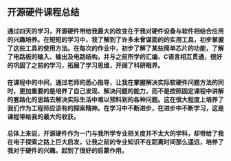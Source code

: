 ## 开源硬件课程总结
####       通过四天的学习，开源硬件带给我最大的改变在于我对硬件设备与软件相结合应用的兴趣培养。在短短的学习中，我了解到了许多未曾谋面的的实用工具，初步掌握了这些工具的使用方法。在每次的作业中，初步了解了某些简单芯片的功能，了解了电路板的输入、输出及电路结构。并与之前所学的汇编、C语言相互贯通，很好的巩固了之前的学习，拓展了学习思维，开阔了科研眼界。
   
 ####      在课程中的中间，通过老师的悉心指导，让我在掌握解决实际软硬件问题方法的同时，更加重要的是培养了自己发现、解决问题的能力，而不是按照固定课程中讲解的套路化的思路去解决实际生活中难以预料到的各种问题。这在很大程度上培养了我们作为工程师应该有的探索精神。在学习中不断进步，在进步中不断学习，这是课程带给我的最大的收获。
	 
 ####      总体上来说，开源硬件作为一门与我所学专业相关度并不太大的学科，却带给了我在电子探索之路上巨大启发，让我之前的专业知识不在距离时间那么遥远，培养了我对于硬件的兴趣，起到了很好的启蒙作用。